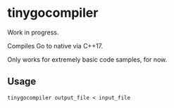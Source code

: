# tinygocompiler

Work in progress.

Compiles Go to native via C++17.

Only works for extremely basic code samples, for now.

## Usage

    tinygocompiler output_file < input_file
